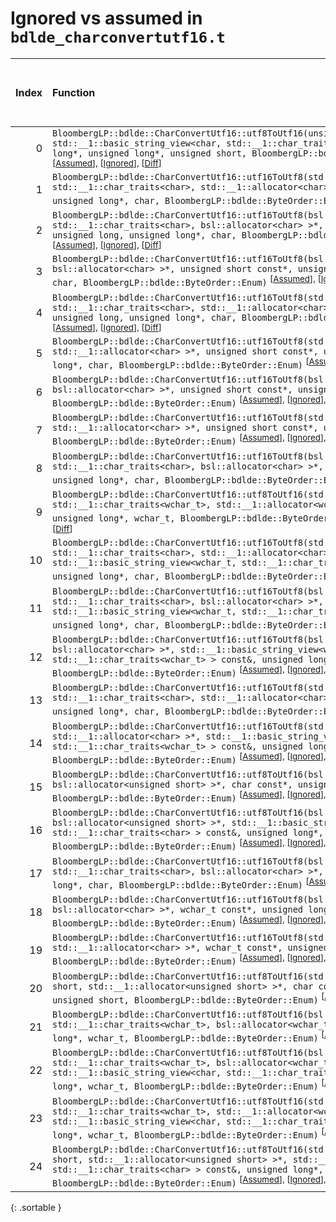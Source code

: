 # Ignored vs assumed in `bdlde_charconvertutf16.t`

<script src="../sorttable.js"></script>

|   Index | Function                                                                                                                                                                                                                                                                                                                                                                       |   Difference in number of lines |   Function size difference in bytes | Number of lines in assumed build   | Number of bytes in assumed build   | Number of lines in ignored build   | Number of bytes in ignored build   |
|--------:|:-------------------------------------------------------------------------------------------------------------------------------------------------------------------------------------------------------------------------------------------------------------------------------------------------------------------------------------------------------------------------------|--------------------------------:|------------------------------------:|:-----------------------------------|:-----------------------------------|:-----------------------------------|:-----------------------------------|
|       0 | `BloombergLP::bdlde::CharConvertUtf16::utf8ToUtf16(unsigned short*, unsigned long, std::__1::basic_string_view<char, std::__1::char_traits<char> > const&, unsigned long*, unsigned long*, unsigned short, BloombergLP::bdlde::ByteOrder::Enum)` <sup>\[[Assumed](0.assume.s)\], \[[Ignored](0.none.s)\], \[[Diff](0.diff.html)\]                                              |                              16 |                                  96 | 2,304                              | 4,372,960                          | 2,208                              | 4,372,832                          |
|       1 | `BloombergLP::bdlde::CharConvertUtf16::utf16ToUtf8(std::__1::basic_string<char, std::__1::char_traits<char>, std::__1::allocator<char> >*, unsigned short const*, unsigned long*, char, BloombergLP::bdlde::ByteOrder::Enum)` <sup>\[[Assumed](1.assume.s)\], \[[Ignored](1.none.s)\], \[[Diff](1.diff.html)\]                                                                 |                               9 |                                  48 | 560                                | 4,381,984                          | 512                                | 4,381,744                          |
|       2 | `BloombergLP::bdlde::CharConvertUtf16::utf16ToUtf8(bsl::basic_string<char, std::__1::char_traits<char>, bsl::allocator<char> >*, unsigned short const*, unsigned long, unsigned long*, char, BloombergLP::bdlde::ByteOrder::Enum)` <sup>\[[Assumed](2.assume.s)\], \[[Ignored](2.none.s)\], \[[Diff](2.diff.html)\]                                                            |                               9 |                                  32 | 560                                | 4,382,544                          | 528                                | 4,382,256                          |
|       3 | `BloombergLP::bdlde::CharConvertUtf16::utf16ToUtf8(bsl::vector<char, bsl::allocator<char> >*, unsigned short const*, unsigned long, unsigned long*, char, BloombergLP::bdlde::ByteOrder::Enum)` <sup>\[[Assumed](3.assume.s)\], \[[Ignored](3.none.s)\], \[[Diff](3.diff.html)\]                                                                                               |                               9 |                                  32 | 512                                | 4,386,880                          | 480                                | 4,386,432                          |
|       4 | `BloombergLP::bdlde::CharConvertUtf16::utf16ToUtf8(std::__1::basic_string<char, std::__1::char_traits<char>, std::__1::allocator<char> >*, unsigned short const*, unsigned long, unsigned long*, char, BloombergLP::bdlde::ByteOrder::Enum)` <sup>\[[Assumed](4.assume.s)\], \[[Ignored](4.none.s)\], \[[Diff](4.diff.html)\]                                                  |                               9 |                                  32 | 608                                | 4,383,104                          | 576                                | 4,382,784                          |
|       5 | `BloombergLP::bdlde::CharConvertUtf16::utf16ToUtf8(std::__1::vector<char, std::__1::allocator<char> >*, unsigned short const*, unsigned long, unsigned long*, char, BloombergLP::bdlde::ByteOrder::Enum)` <sup>\[[Assumed](5.assume.s)\], \[[Ignored](5.none.s)\], \[[Diff](5.diff.html)\]                                                                                     |                               9 |                                  32 | 512                                | 4,387,392                          | 480                                | 4,386,912                          |
|       6 | `BloombergLP::bdlde::CharConvertUtf16::utf16ToUtf8(bsl::vector<char, bsl::allocator<char> >*, unsigned short const*, unsigned long*, char, BloombergLP::bdlde::ByteOrder::Enum)` <sup>\[[Assumed](6.assume.s)\], \[[Ignored](6.none.s)\], \[[Diff](6.diff.html)\]                                                                                                              |                               8 |                                  16 | 464                                | 4,385,952                          | 448                                | 4,385,536                          |
|       7 | `BloombergLP::bdlde::CharConvertUtf16::utf16ToUtf8(std::__1::vector<char, std::__1::allocator<char> >*, unsigned short const*, unsigned long*, char, BloombergLP::bdlde::ByteOrder::Enum)` <sup>\[[Assumed](7.assume.s)\], \[[Ignored](7.none.s)\], \[[Diff](7.diff.html)\]                                                                                                    |                               8 |                                  16 | 464                                | 4,386,416                          | 448                                | 4,385,984                          |
|       8 | `BloombergLP::bdlde::CharConvertUtf16::utf16ToUtf8(bsl::basic_string<char, std::__1::char_traits<char>, bsl::allocator<char> >*, unsigned short const*, unsigned long*, char, BloombergLP::bdlde::ByteOrder::Enum)` <sup>\[[Assumed](8.assume.s)\], \[[Ignored](8.none.s)\], \[[Diff](8.diff.html)\]                                                                           |                               7 |                                  16 | 512                                | 4,381,472                          | 496                                | 4,381,248                          |
|       9 | `BloombergLP::bdlde::CharConvertUtf16::utf8ToUtf16(std::__1::basic_string<wchar_t, std::__1::char_traits<wchar_t>, std::__1::allocator<wchar_t> >*, char const*, unsigned long*, wchar_t, BloombergLP::bdlde::ByteOrder::Enum)` <sup>\[[Assumed](9.assume.s)\], \[[Ignored](9.none.s)\], \[[Diff](9.diff.html)\]                                                               |                               6 |                                  16 | 176                                | 4,372,048                          | 160                                | 4,372,000                          |
|      10 | `BloombergLP::bdlde::CharConvertUtf16::utf16ToUtf8(std::__1::basic_string<char, std::__1::char_traits<char>, std::__1::allocator<char> >*, std::__1::basic_string_view<wchar_t, std::__1::char_traits<wchar_t> > const&, unsigned long*, char, BloombergLP::bdlde::ByteOrder::Enum)` <sup>\[[Assumed](10.assume.s)\], \[[Ignored](10.none.s)\], \[[Diff](10.diff.html)\]       |                               5 |                                  32 | 592                                | 4,384,256                          | 560                                | 4,383,888                          |
|      11 | `BloombergLP::bdlde::CharConvertUtf16::utf16ToUtf8(bsl::basic_string<char, std::__1::char_traits<char>, bsl::allocator<char> >*, std::__1::basic_string_view<wchar_t, std::__1::char_traits<wchar_t> > const&, unsigned long*, char, BloombergLP::bdlde::ByteOrder::Enum)` <sup>\[[Assumed](11.assume.s)\], \[[Ignored](11.none.s)\], \[[Diff](11.diff.html)\]                 |                               5 |                                  16 | 544                                | 4,383,712                          | 528                                | 4,383,360                          |
|      12 | `BloombergLP::bdlde::CharConvertUtf16::utf16ToUtf8(bsl::vector<char, bsl::allocator<char> >*, std::__1::basic_string_view<wchar_t, std::__1::char_traits<wchar_t> > const&, unsigned long*, char, BloombergLP::bdlde::ByteOrder::Enum)` <sup>\[[Assumed](12.assume.s)\], \[[Ignored](12.none.s)\], \[[Diff](12.diff.html)\]                                                    |                               5 |                                  16 | 512                                | 4,387,904                          | 496                                | 4,387,392                          |
|      13 | `BloombergLP::bdlde::CharConvertUtf16::utf16ToUtf8(std::__1::basic_string<char, std::__1::char_traits<char>, std::__1::allocator<char> >*, wchar_t const*, unsigned long*, char, BloombergLP::bdlde::ByteOrder::Enum)` <sup>\[[Assumed](13.assume.s)\], \[[Ignored](13.none.s)\], \[[Diff](13.diff.html)\]                                                                     |                               5 |                                  16 | 576                                | 4,385,376                          | 560                                | 4,384,976                          |
|      14 | `BloombergLP::bdlde::CharConvertUtf16::utf16ToUtf8(std::__1::vector<char, std::__1::allocator<char> >*, std::__1::basic_string_view<wchar_t, std::__1::char_traits<wchar_t> > const&, unsigned long*, char, BloombergLP::bdlde::ByteOrder::Enum)` <sup>\[[Assumed](14.assume.s)\], \[[Ignored](14.none.s)\], \[[Diff](14.diff.html)\]                                          |                               5 |                                  16 | 512                                | 4,388,416                          | 496                                | 4,387,888                          |
|      15 | `BloombergLP::bdlde::CharConvertUtf16::utf8ToUtf16(bsl::vector<unsigned short, bsl::allocator<unsigned short> >*, char const*, unsigned long*, unsigned short, BloombergLP::bdlde::ByteOrder::Enum)` <sup>\[[Assumed](15.assume.s)\], \[[Ignored](15.none.s)\], \[[Diff](15.diff.html)\]                                                                                       |                               5 |                                  16 | 160                                | 4,372,624                          | 144                                | 4,372,512                          |
|      16 | `BloombergLP::bdlde::CharConvertUtf16::utf8ToUtf16(bsl::vector<unsigned short, bsl::allocator<unsigned short> >*, std::__1::basic_string_view<char, std::__1::char_traits<char> > const&, unsigned long*, unsigned short, BloombergLP::bdlde::ByteOrder::Enum)` <sup>\[[Assumed](16.assume.s)\], \[[Ignored](16.none.s)\], \[[Diff](16.diff.html)\]                            |                               4 |                                  32 | 192                                | 4,372,224                          | 160                                | 4,372,160                          |
|      17 | `BloombergLP::bdlde::CharConvertUtf16::utf16ToUtf8(bsl::basic_string<char, std::__1::char_traits<char>, bsl::allocator<char> >*, wchar_t const*, unsigned long*, char, BloombergLP::bdlde::ByteOrder::Enum)` <sup>\[[Assumed](17.assume.s)\], \[[Ignored](17.none.s)\], \[[Diff](17.diff.html)\]                                                                               |                               4 |                                   0 | 528                                | 4,384,848                          | 528                                | 4,384,448                          |
|      18 | `BloombergLP::bdlde::CharConvertUtf16::utf16ToUtf8(bsl::vector<char, bsl::allocator<char> >*, wchar_t const*, unsigned long*, char, BloombergLP::bdlde::ByteOrder::Enum)` <sup>\[[Assumed](18.assume.s)\], \[[Ignored](18.none.s)\], \[[Diff](18.diff.html)\]                                                                                                                  |                               4 |                                   0 | 496                                | 4,388,928                          | 496                                | 4,388,384                          |
|      19 | `BloombergLP::bdlde::CharConvertUtf16::utf16ToUtf8(std::__1::vector<char, std::__1::allocator<char> >*, wchar_t const*, unsigned long*, char, BloombergLP::bdlde::ByteOrder::Enum)` <sup>\[[Assumed](19.assume.s)\], \[[Ignored](19.none.s)\], \[[Diff](19.diff.html)\]                                                                                                        |                               4 |                                   0 | 496                                | 4,389,424                          | 496                                | 4,388,880                          |
|      20 | `BloombergLP::bdlde::CharConvertUtf16::utf8ToUtf16(std::__1::vector<unsigned short, std::__1::allocator<unsigned short> >*, char const*, unsigned long*, unsigned short, BloombergLP::bdlde::ByteOrder::Enum)` <sup>\[[Assumed](20.assume.s)\], \[[Ignored](20.none.s)\], \[[Diff](20.diff.html)\]                                                                             |                               4 |                                   0 | 176                                | 4,372,784                          | 176                                | 4,372,656                          |
|      21 | `BloombergLP::bdlde::CharConvertUtf16::utf8ToUtf16(bsl::basic_string<wchar_t, std::__1::char_traits<wchar_t>, bsl::allocator<wchar_t> >*, char const*, unsigned long*, wchar_t, BloombergLP::bdlde::ByteOrder::Enum)` <sup>\[[Assumed](21.assume.s)\], \[[Ignored](21.none.s)\], \[[Diff](21.diff.html)\]                                                                      |                               3 |                                  16 | 192                                | 4,371,856                          | 176                                | 4,371,824                          |
|      22 | `BloombergLP::bdlde::CharConvertUtf16::utf8ToUtf16(bsl::basic_string<wchar_t, std::__1::char_traits<wchar_t>, bsl::allocator<wchar_t> >*, std::__1::basic_string_view<char, std::__1::char_traits<char> > const&, unsigned long*, wchar_t, BloombergLP::bdlde::ByteOrder::Enum)` <sup>\[[Assumed](22.assume.s)\], \[[Ignored](22.none.s)\], \[[Diff](22.diff.html)\]           |                               3 |                                  16 | 208                                | 4,371,456                          | 192                                | 4,371,456                          |
|      23 | `BloombergLP::bdlde::CharConvertUtf16::utf8ToUtf16(std::__1::basic_string<wchar_t, std::__1::char_traits<wchar_t>, std::__1::allocator<wchar_t> >*, std::__1::basic_string_view<char, std::__1::char_traits<char> > const&, unsigned long*, wchar_t, BloombergLP::bdlde::ByteOrder::Enum)` <sup>\[[Assumed](23.assume.s)\], \[[Ignored](23.none.s)\], \[[Diff](23.diff.html)\] |                               3 |                                  16 | 192                                | 4,371,664                          | 176                                | 4,371,648                          |
|      24 | `BloombergLP::bdlde::CharConvertUtf16::utf8ToUtf16(std::__1::vector<unsigned short, std::__1::allocator<unsigned short> >*, std::__1::basic_string_view<char, std::__1::char_traits<char> > const&, unsigned long*, unsigned short, BloombergLP::bdlde::ByteOrder::Enum)` <sup>\[[Assumed](24.assume.s)\], \[[Ignored](24.none.s)\], \[[Diff](24.diff.html)\]                  |                               2 |                                  16 | 208                                | 4,372,416                          | 192                                | 4,372,320                          |
{: .sortable }
